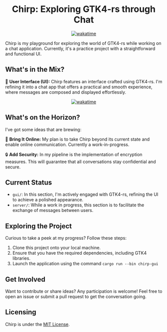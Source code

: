 <div align="center"><h1>Chirp: Exploring GTK4-rs through Chat</h1></div>

<div align=center><a href="https://wakatime.com/badge/github/TheRustyPickle/Chirp"><img src="https://wakatime.com/badge/github/TheRustyPickle/Chirp.svg" alt="wakatime"></a></div>

Chirp is my playground for exploring the world of GTK4-rs while working on a chat application. Currently, it's a practice project with a straightforward and functional UI.

## What's in the Mix?

🎨 **User Interface (UI):** Chirp features an interface crafted using GTK4-rs. I'm refining it into a chat app that offers a practical and smooth experience, where messages are composed and displayed effortlessly.

<div align=center><a href=""><img src="https://github.com/TheRustyPickle/Chirp/assets/35862475/e62798e9-e79e-4b69-b2f2-142210451ff5" alt="wakatime"></a></div>

## What's on the Horizon?

I've got some ideas that are brewing:

📨 **Bring It Online:** My plan is to take Chirp beyond its current state and enable online communication. Currently a work-in-progress.

🔒 **Add Security:** In my pipeline is the implementation of encryption measures. This will guarantee that all conversations stay confidential and secure.

## Current Status

- `gui/`: In this section, I'm actively engaged with GTK4-rs, refining the UI to achieve a polished appearance.
- `server/`: While a work in progress, this section is to facilitate the exchange of messages between users.

## Exploring the Project

Curious to take a peek at my progress? Follow these steps:  

1. Clone this project onto your local machine.
2. Ensure that you have the required dependencies, including GTK4 libraries.
3. Launch the application using the command `cargo run --bin chirp-gui`

## Get Involved

Want to contribute or share ideas? Any participation is welcome! Feel free to open an issue or submit a pull request to get the conversation going.

## Licensing

Chirp is under the [MIT License](LICENSE).

